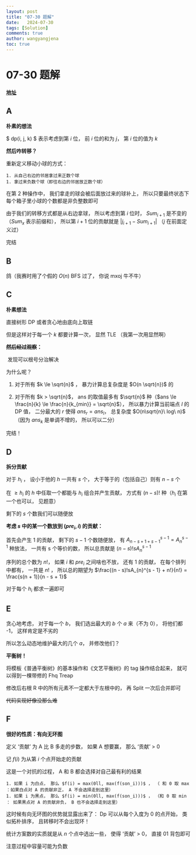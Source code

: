 ```yaml
---
layout: post
title: "07-30 题解"
date:   2024-07-30
tags: [Solution]
comments: true
author: wangyangjena
toc: true
---
```


<!-- 在Markdown文件中 -->
<script src="https://cdnjs.cloudflare.com/ajax/libs/jquery/3.6.0/jquery.min.js"></script>
<script>
$(document).ready(function() {
    var text = $('article').text(); // 获取文章内容
    var wordCount = text.split(/\s+/).length; // 计算字数
    $('article').append('<p>字数统计： ' + wordCount + '</p>'); // 将字数添加到文章中
});
</script>


<head>
    <script src="https://cdn.mathjax.org/mathjax/latest/MathJax.js?config=TeX-AMS-MML_HTMLorMML" type="text/javascript"></script>
    <script type="text/x-mathjax-config">
        MathJax.Hub.Config({
            tex2jax: {
            skipTags: ['script', 'noscript', 'style', 'textarea', 'pre'],
            inlineMath: [['$','$']]
            }
        });
    </script>
</head>




# 07-30 题解



**[地址](https://mna.wang/contest/1197)**



## A



**朴素的想法**



$ dp(i, j, k) $ 表示考虑到第 $i$ 位， 前 $i$ 位的和为 $j$， 第 $i$ 位的值为 $k$



**然后咋转移？**



重新定义移动小球的方式：

	1. 从自己右边的邻居拿过来正数个球
	1. 拿过来负数个球（即往右边的邻居放正数个球）



在第 2 种操作中， 我们拿走的球会被后面放过来的球补上， 所以只要最终状态下每个箱子里小球的个数都是非负整数即可



由于我们的转移方式都是从右边拿球， 所以考虑到第 $i$ 位时， $Sum_{i + 1}$ 是不变的（$Sum_x$ 表示前缀和）， 所以第 $i + 1$ 位的贡献就是 $|j_{i + 1} - Sum_{i + 1}|$ （$j$ 在前面定义过）



完结



## B



鸽（我赛时用了个假的 $O(n)$ BFS 过了， 你说 mxoj 牛不牛）



## C



**朴素想法**



直接树形 DP 或者贪心地由底向上取链



但是这样对于每一个 $k$ 都要计算一次， 显然 TLE （我第一次用显然啊）



**~~然后经过观察~~：**

​	发现可以根号分治解决



为什么呢？



1. 对于所有 $k \le \sqrt{n}$ ， 暴力计算总复杂度是 $O(n \sqrt{n})$ 的

   

1. 对于所有 $k > \sqrt{n}$， ans 的取值最多有 $\sqrt{n}$ 种（$ans \le \frac{n}{k} \le \frac{n}{k_{min}} = \sqrt{n}$）， 所以暴力计算当前端点 $l$ 的 DP 值， 二分最大的 $r$ 使得 $ans_r = ans_l$， 总复杂度 $O(n\sqrt{n}\ log\ n)$ （因为 $ans_k$ 是单调不增的， 所以可以二分）



完结！



## D



**拆分贡献**



对于 $h_i$ ， 设小于他的 $h$ 一共有 $s$ 个， 大于等于的（包括自己）则有 $n - s$ 个



在 $\ge h_i$ 的 $h$ 中任取一个都能与 $h_i$ 组合并产生贡献， 方式有 $(n - s)!$ 种（$h_i$ 在第一个也可以， 见题意）



剩下的 $s$ 个数我们可以随便放



**考虑 $s$ 中的某一个数放到 $(pre_i, i)$ 的贡献：**

首先会产生 1 的贡献， 剩下的 $s - 1$ 个数随便放， 有 $A_{n - s + 1 + s - 1}^{s - 1} = A_{n}^{s - 1}$ 种放法， 一共有 s 个等价的数， 所以总贡献是 $(n - s)!sA_{n}^{s - 1}$



序列的总个数为 $n!$， 如果 $i$ 和 $pre_i$ 之间啥也不放， 还有 1 的贡献， 在每个排列中都有， 一共是 $n!$ ， 所以总的期望为 $\frac{(n - s)!sA_{n}^{s - 1} + n!}{n!} = \frac{s(n + 1)}{n - s + 1}$



对于每个 $h_i$ 都求一遍即可





## E



贪心地考虑， 对于每一个 $b$， 我们选出最大的 $b$ 个 $a$ 来（不为 0）， 将他们都 -1， 这样肯定是不劣的



所以怎么动态地维护最大的几个 $a$， 并修改他们？



**平衡树！** 



将模板《普通平衡树》的基本操作和《文艺平衡树》的 tag 操作结合起来， 就可以得到一棵带修的 Fhq Treap



修改后右根 R 中的所有元素不一定都大于左根中的， 再 Split 一次后合并即可



~~代码实现好像没那么难~~



## F



**很好的性质：有向无环图**



定义 ‘贡献’ 为 A 比 B 多走的步数， 如果 A 想要赢， 那么 ‘贡献’  > 0



记 $f(i)$ 为从第 $i$ 个点开始走的贡献



这是一个对抗的过程， A 和 B 都会选择对自己最有利的结果

	1. 如果 i 为白点， 那么 $f(i) = max(0ll, max(f(son_i)))$ ， （ 和 0 取 max ：如果白点对 A 的贡献非正， A 不会选择走到这里）
	1. 如果 i 为黑点， 那么 $f(i) = min(0ll, max(f(son_i)))$ ， （和 0 取 min ： 如果黑点对 A 的贡献非负， B 也不会选择走到这里）



这时候有向无环图的优势就显露出来了： Dp 可以从每个入度为 0 的点开始， 类似拓朴排序， 且转移时不会出现环！



统计方案数的实质就是从 $n$ 个点中选出一些， 使得 ‘贡献’ > 0， 直接 01 背包即可



注意过程中容量可能为负数
